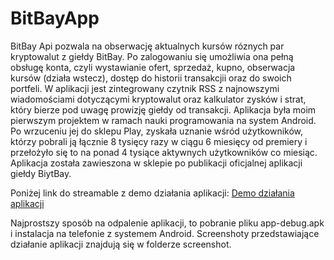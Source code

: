# BitBayApp
BitBay Api pozwala na obserwację aktualnych kursów róznych par kryptowalut z giełdy BitBay. Po zalogowaniu się umożliwia ona pełną obsługę konta, czyli wystawianie ofert, sprzedaż, kupno, obserwacja kursów (działa wstecz), dostęp do historii transakcjii oraz do swoich portfeli. W aplikacji jest zintegrowany czytnik RSS z najnowszymi wiadomościami dotyczącymi kryptowalut oraz kalkulator zysków i strat, który bierze pod uwagę prowizję giełdy od transakcji. Aplikacja była moim pierwszym projektem w ramach nauki programowania na system Android. Po wrzuceniu jej do sklepu Play, zyskała uznanie wśród użytkowników, którzy pobrali ją łącznie 8 tysięcy razy w ciągu 6 miesięcy od premiery i przełożyło się to na ponad 4 tysiące aktywnych użytkowników co miesiąc. Aplikacja została zawieszona w sklepie po publikacji oficjalnej aplikacji giełdy BiytBay. 

Poniżej link do streamable z demo działania aplikacji:
<a href= "https://streamable.com/3tpc33"> Demo działania aplikacji</a>

Najprostszy sposób na odpalenie aplikacji, to pobranie pliku app-debug.apk i instalacja na telefonie z systemem Android.
Screenshoty przedstawiające działanie aplikacji znajdują się w folderze screenshot. 
